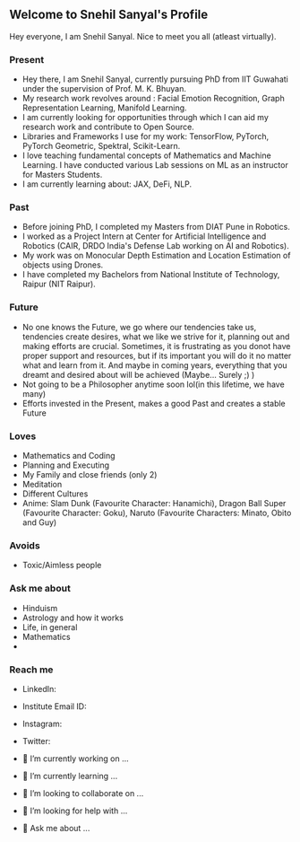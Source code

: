 ## Welcome to Snehil Sanyal's Profile

Hey everyone, I am Snehil Sanyal. Nice to meet you all (atleast virtually). 

### Present
- Hey there, I am Snehil Sanyal, currently pursuing PhD from IIT Guwahati under the supervision of Prof. M. K. Bhuyan.
- My research work revolves around : Facial Emotion Recognition, Graph Representation Learning, Manifold Learning.
- I am currently looking for opportunities through which I can aid my research work and contribute to Open Source.
- Libraries and Frameworks I use for my work: TensorFlow, PyTorch, PyTorch Geometric, Spektral, Scikit-Learn.
- I love teaching fundamental concepts of Mathematics and Machine Learning. I have conducted various Lab sessions on ML as an instructor for Masters Students.
- I am currently learning about: JAX, DeFi, NLP.

### Past
- Before joining PhD, I completed my Masters from DIAT Pune in Robotics. 
- I worked as a Project Intern at Center for Artificial Intelligence and Robotics (CAIR, DRDO India's Defense Lab working on AI and Robotics).
- My work was on Monocular Depth Estimation and Location Estimation of objects using Drones.
- I have completed my Bachelors from National Institute of Technology, Raipur (NIT Raipur).


### Future
- No one knows the Future, we go where our tendencies take us, tendencies create desires, what we like we strive for it, planning out and making efforts are crucial. Sometimes, it is frustrating as you donot have proper support and resources, but if its important you will do it no matter what and learn from it. And maybe in coming years, everything that you dreamt and desired about will be achieved (Maybe... Surely ;) ) 
- Not going to be a Philosopher anytime soon lol(in this lifetime, we have many)
- Efforts invested in the Present, makes a good Past and creates a stable Future


### Loves
- Mathematics and Coding
- Planning and Executing
- My Family and close friends (only 2)
- Meditation
- Different Cultures
- Anime: Slam Dunk (Favourite Character: Hanamichi), Dragon Ball Super (Favourite Character: Goku), Naruto (Favourite Characters: Minato, Obito and Guy)

### Avoids
- Toxic/Aimless people

### Ask me about
- Hinduism
- Astrology and how it works
- Life, in general
- Mathematics 
- 

### Reach me
- LinkedIn:
- Institute Email ID:
- Instagram:
- Twitter: 

- 🔭 I’m currently working on ...
- 🌱 I’m currently learning ...
- 👯 I’m looking to collaborate on ...
- 🤔 I’m looking for help with ...
- 💬 Ask me about ...

